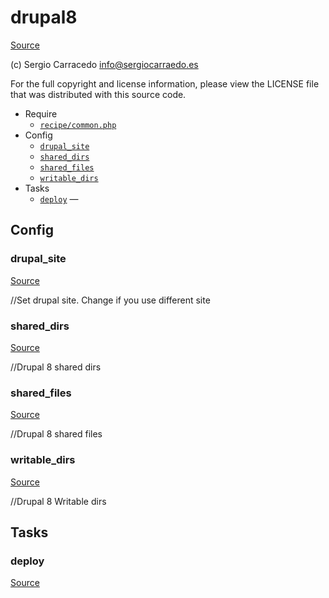 <!-- DO NOT EDIT THIS FILE! -->
<!-- Instead edit recipe/drupal8.php -->
<!-- Then run bin/docgen -->

# drupal8

[Source](recipe/drupal8.php)

(c) Sergio Carracedo <info@sergiocarraedo.es>

For the full copyright and license information, please view the LICENSE
file that was distributed with this source code.


* Require
  * [`recipe/common.php`](#recipe/common.php)
* Config
  * [`drupal_site`](#drupal_site)
  * [`shared_dirs`](#shared_dirs)
  * [`shared_files`](#shared_files)
  * [`writable_dirs`](#writable_dirs)
* Tasks
  * [`deploy`](#deploy) — 

## Config
### drupal_site
[Source](recipe/drupal8.php#L26)

//Set drupal site. Change if you use different site

### shared_dirs
[Source](recipe/drupal8.php#L30)

//Drupal 8 shared dirs

### shared_files
[Source](recipe/drupal8.php#L35)

//Drupal 8 shared files

### writable_dirs
[Source](recipe/drupal8.php#L41)

//Drupal 8 Writable dirs


## Tasks
### deploy
[Source](recipe/drupal8.php#L12)





